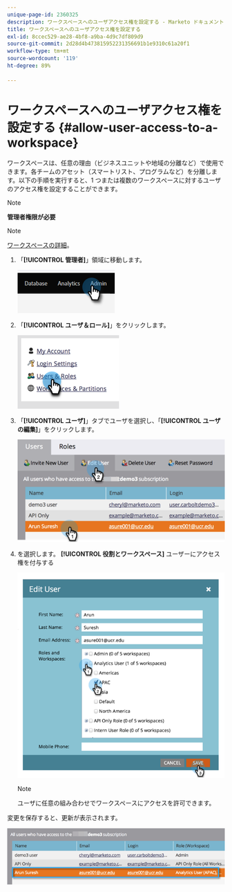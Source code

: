 ```yaml
---
unique-page-id: 2360325
description: ワークスペースへのユーザアクセス権を設定する - Marketo ドキュメント - 製品ドキュメント
title: ワークスペースへのユーザアクセス権を設定する
exl-id: 8ccec529-ae28-4bf8-a9ba-4d9c7df809d9
source-git-commit: 2d28d4b473815952231356691b1e9310c61a20f1
workflow-type: tm+mt
source-wordcount: '119'
ht-degree: 89%

---
```


# ワークスペースへのユーザアクセス権を設定する {#allow-user-access-to-a-workspace}

ワークスペースは、任意の理由（ビジネスユニットや地域の分離など）で使用できます。各チームのアセット（スマートリスト、プログラムなど）を分離します。以下の手順を実行すると、1 つまたは複数のワークスペースに対するユーザのアクセス権を設定することができます。

>[!NOTE]
>
>**管理者権限が必要**

>[!NOTE]
>
>[ワークスペースの詳細](/help/marketo/product-docs/administration/workspaces-and-person-partitions/understanding-workspaces-and-person-partitions.md)。

1. 「**[!UICONTROL 管理者]**」領域に移動します。

   ![](assets/allow-user-access-to-a-workspace-1.png)

1. 「**[!UICONTROL ユーザ＆ロール]**」をクリックします。

   ![](assets/allow-user-access-to-a-workspace-2.png)

1. 「**[!UICONTROL ユーザ]**」タブでユーザを選択し、「**[!UICONTROL ユーザの編集]**」をクリックします。

   ![](assets/allow-user-access-to-a-workspace-3.png)

1. を選択します。 **[!UICONTROL 役割とワークスペース]** ユーザーにアクセス権を付与する

   ![](assets/allow-user-access-to-a-workspace-4.png)

   >[!NOTE]
   >
   >ユーザに任意の組み合わせでワークスペースにアクセスを許可できます。

変更を保存すると、更新が表示されます。

![](assets/allow-user-access-to-a-workspace-5.png)

